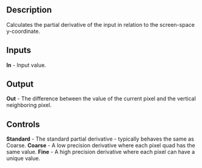 ## Description
Calculates the partial derivative of the input in relation to the screen-space y-coordinate.

## Inputs
**In** - Input value.

## Output
**Out** - The difference between the value of the current pixel and the vertical neighboring pixel.

## Controls
**Standard** - The standard partial derivative - typically behaves the same as Coarse.
**Coarse** - A low precision derivative where each pixel quad has the same value.
**Fine** - A high precision derivative where each pixel can have a unique value.